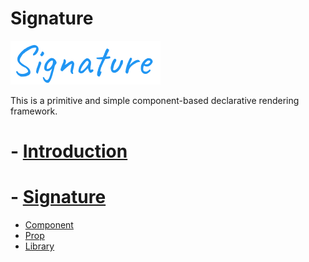 # Signature

![](../Signature.svg)

This is a primitive and simple component-based declarative rendering framework.

# - [Introduction](./Introduce.md)

# - [Signature](./Signature.md)

- [Component](./Component.md)
- [Prop](./Prop.md)
- [Library](./Library.md)